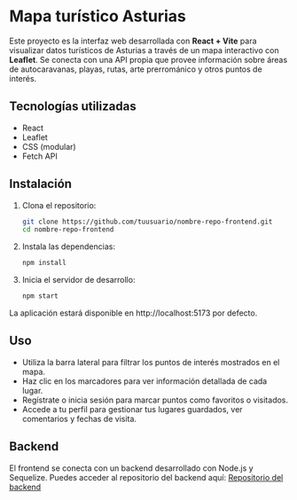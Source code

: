# Mapa turístico Asturias

Este proyecto es la interfaz web desarrollada con **React + Vite** para visualizar datos turísticos de Asturias a través de un mapa interactivo con **Leaflet**. Se conecta con una API propia que provee información sobre áreas de autocaravanas, playas, rutas, arte prerrománico y otros puntos de interés.

## Tecnologías utilizadas

- React
- Leaflet
- CSS (modular)
- Fetch API

## Instalación

1. Clona el repositorio:

   ```bash
   git clone https://github.com/tuusuario/nombre-repo-frontend.git
   cd nombre-repo-frontend
   ```

2. Instala las dependencias:

	```bash
	npm install
	```

3. Inicia el servidor de desarrollo:

	```bash
	npm start
	```
La aplicación estará disponible en http://localhost:5173 por defecto.

## Uso

- Utiliza la barra lateral para filtrar los puntos de interés mostrados en el mapa.
- Haz clic en los marcadores para ver información detallada de cada lugar.
- Regístrate o inicia sesión para marcar puntos como favoritos o visitados.
- Accede a tu perfil para gestionar tus lugares guardados, ver comentarios y fechas de visita.

## Backend

El frontend se conecta con un backend desarrollado con Node.js y Sequelize. Puedes acceder al repositorio del backend aquí:
[Repositorio del backend](https://github.com/sanfermen/API_turismo_Asturias.git)

